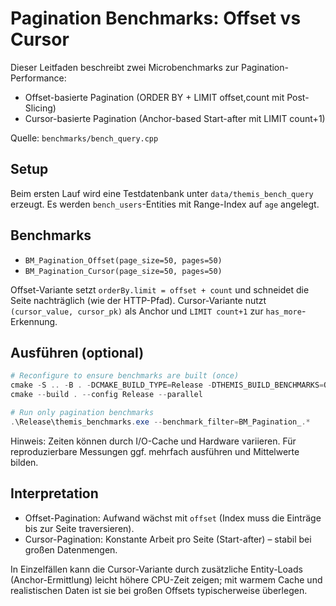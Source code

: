 # Pagination Benchmarks: Offset vs Cursor

Dieser Leitfaden beschreibt zwei Microbenchmarks zur Pagination-Performance:

- Offset-basierte Pagination (ORDER BY + LIMIT offset,count mit Post-Slicing)
- Cursor-basierte Pagination (Anchor-based Start-after mit LIMIT count+1)

Quelle: `benchmarks/bench_query.cpp`

## Setup

Beim ersten Lauf wird eine Testdatenbank unter `data/themis_bench_query` erzeugt. Es werden `bench_users`-Entities mit Range-Index auf `age` angelegt.

## Benchmarks

- `BM_Pagination_Offset(page_size=50, pages=50)`
- `BM_Pagination_Cursor(page_size=50, pages=50)`

Offset-Variante setzt `orderBy.limit = offset + count` und schneidet die Seite nachträglich (wie der HTTP-Pfad). Cursor-Variante nutzt `(cursor_value, cursor_pk)` als Anchor und `LIMIT count+1` zur `has_more`-Erkennung.

## Ausführen (optional)

```powershell
# Reconfigure to ensure benchmarks are built (once)
cmake -S .. -B . -DCMAKE_BUILD_TYPE=Release -DTHEMIS_BUILD_BENCHMARKS=ON
cmake --build . --config Release --parallel

# Run only pagination benchmarks
.\Release\themis_benchmarks.exe --benchmark_filter=BM_Pagination_.*
```

Hinweis: Zeiten können durch I/O-Cache und Hardware variieren. Für reproduzierbare Messungen ggf. mehrfach ausführen und Mittelwerte bilden.

## Interpretation

- Offset-Pagination: Aufwand wächst mit `offset` (Index muss die Einträge bis zur Seite traversieren).
- Cursor-Pagination: Konstante Arbeit pro Seite (Start-after) – stabil bei großen Datenmengen.

In Einzelfällen kann die Cursor-Variante durch zusätzliche Entity-Loads (Anchor-Ermittlung) leicht höhere CPU-Zeit zeigen; mit warmem Cache und realistischen Daten ist sie bei großen Offsets typischerweise überlegen.
